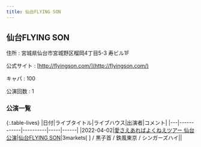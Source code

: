 ```yaml
---
title: 仙台FLYING SON
---
```

## 仙台FLYING SON


住所
:    宮城県仙台市宮城野区榴岡4丁目5-3 寿ビル1F

公式サイト
:    [http://flyingson.com/](http://flyingson.com/)

キャパ
:    100

公演回数
: 1


### 公演一覧

{:.table-lives}
|日付|ライブタイトル|ライブハウス|出演者|コメント|
|---|------------|----------|-----|------|
|<span class="nowrap">2022-04-02</span>|[愛さえあればよくねえツアー 仙台公演](live012.html)|[仙台FLYING SON](livehouse018.html)|3markets[ ] / 黒子首 / 鉄風東京 / シンガーズハイ||
